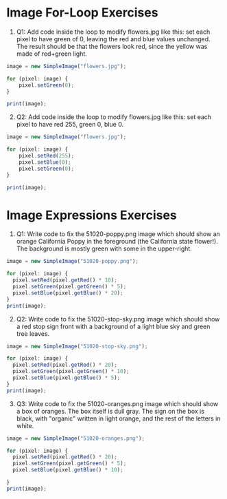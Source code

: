 # Image For-Loop Exercises

1. Q1: Add code inside the loop to modify flowers.jpg like this: set each pixel to have green of 0, leaving the red and blue values unchanged. The result should be that the flowers look red, since the yellow was made of red+green light.

```javascript
image = new SimpleImage("flowers.jpg");

for (pixel: image) {
    pixel.setGreen(0);
}

print(image);
```

2. Q2: Add code inside the loop to modify flowers.jpg like this: set each pixel to have red 255, green 0, blue 0.

```javascript
image = new SimpleImage("flowers.jpg");

for (pixel: image) {
    pixel.setRed(255);
    pixel.setBlue(0);
    pixel.setGreen(0);
}

print(image);
```

# Image Expressions Exercises

1. Q1: Write code to fix the 51020-poppy.png image which should show an orange California Poppy in the foreground (the California state flower!). The background is mostly green with some in the upper-right.

```javascript
image = new SimpleImage("51020-poppy.png");

for (pixel: image) {
  pixel.setRed(pixel.getRed() * 10);
  pixel.setGreen(pixel.getGreen() * 5);
  pixel.setBlue(pixel.getBlue() * 20);
}
print(image);
```

2. Q2: Write code to fix the 51020-stop-sky.png image which should show a red stop sign front with a background of a light blue sky and green tree leaves.

```javascript
image = new SimpleImage("51020-stop-sky.png");

for (pixel: image) {
  pixel.setRed(pixel.getRed() * 20);
  pixel.setGreen(pixel.getGreen() * 10);
  pixel.setBlue(pixel.getBlue() * 5);
}
print(image);
```

3. Q3: Write code to fix the 51020-oranges.png image which should show a box of oranges. The box itself is dull gray. The sign on the box is black, with "organic" written in light orange, and the rest of the letters in white.

```javascript
image = new SimpleImage("51020-oranges.png");

for (pixel: image) {
  pixel.setRed(pixel.getRed() * 20);
  pixel.setGreen(pixel.getGreen() * 5);
  pixel.setBlue(pixel.getBlue() * 10);

}
print(image);
```
